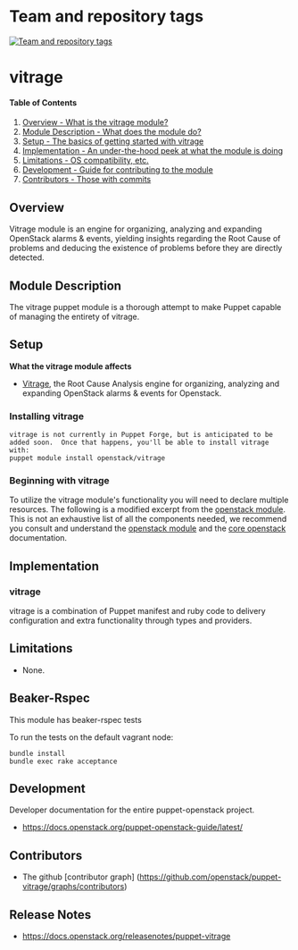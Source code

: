 Team and repository tags
========================

[![Team and repository tags](https://governance.openstack.org/tc/badges/puppet-vitrage.svg)](https://governance.openstack.org/tc/reference/tags/index.html)

<!-- Change things from this point on -->

vitrage
=======

#### Table of Contents

1. [Overview - What is the vitrage module?](#overview)
2. [Module Description - What does the module do?](#module-description)
3. [Setup - The basics of getting started with vitrage](#setup)
4. [Implementation - An under-the-hood peek at what the module is doing](#implementation)
5. [Limitations - OS compatibility, etc.](#limitations)
6. [Development - Guide for contributing to the module](#development)
7. [Contributors - Those with commits](#contributors)

Overview
--------

Vitrage module is an engine for organizing, analyzing and expanding OpenStack alarms & events, yielding insights regarding the Root Cause of problems and deducing the existence of problems before they are directly detected.

Module Description
------------------

The vitrage puppet module is a thorough attempt to make Puppet capable of managing the entirety of vitrage.

Setup
-----

**What the vitrage module affects**

* [Vitrage](https://wiki.openstack.org/wiki/Vitrage), the Root Cause Analysis engine for organizing, analyzing and expanding OpenStack alarms & events for Openstack.

### Installing vitrage

    vitrage is not currently in Puppet Forge, but is anticipated to be added soon.  Once that happens, you'll be able to install vitrage with:
    puppet module install openstack/vitrage

### Beginning with vitrage

To utilize the vitrage module's functionality you will need to declare multiple resources.  The following is a modified excerpt from the [openstack module](https://github.com/stackforge/puppet-openstack).  This is not an exhaustive list of all the components needed, we recommend you consult and understand the [openstack module](https://github.com/stackforge/puppet-openstack) and the [core openstack](http://docs.openstack.org) documentation.

Implementation
--------------

### vitrage

vitrage is a combination of Puppet manifest and ruby code to delivery configuration and extra functionality through types and providers.

Limitations
------------

* None.

Beaker-Rspec
------------

This module has beaker-rspec tests

To run the tests on the default vagrant node:

```shell
bundle install
bundle exec rake acceptance
```

Development
-----------

Developer documentation for the entire puppet-openstack project.

* https://docs.openstack.org/puppet-openstack-guide/latest/

Contributors
------------

* The github [contributor graph] (https://github.com/openstack/puppet-vitrage/graphs/contributors)

Release Notes
-------------

* https://docs.openstack.org/releasenotes/puppet-vitrage
